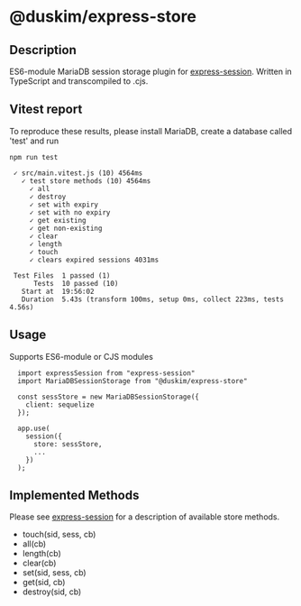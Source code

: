 # @duskim/express-store

## Description

ES6-module MariaDB session storage plugin for [express-session](https://www.npmjs.com/package/express-session). Written in TypeScript and transcompiled to .cjs.

## Vitest report

To reproduce these results, please install MariaDB, create a database called 'test' and run
```
npm run test
```

```
 ✓ src/main.vitest.js (10) 4564ms
   ✓ test store methods (10) 4564ms
     ✓ all
     ✓ destroy
     ✓ set with expiry
     ✓ set with no expiry
     ✓ get existing
     ✓ get non-existing
     ✓ clear
     ✓ length
     ✓ touch
     ✓ clears expired sessions 4031ms

 Test Files  1 passed (1)
      Tests  10 passed (10)
   Start at  19:56:02
   Duration  5.43s (transform 100ms, setup 0ms, collect 223ms, tests 4.56s)
```

## Usage
Supports ES6-module or CJS modules
```
  import expressSession from "express-session"
  import MariaDBSessionStorage from "@duskim/express-store"
  
  const sessStore = new MariaDBSessionStorage({
    client: sequelize
  });

  app.use(
    session({
      store: sessStore,
      ...
    })
  );
```

## Implemented Methods
Please see [express-session](https://www.npmjs.com/package/express-session) for a description of available store methods. 

- touch(sid, sess, cb)
- all(cb)
- length(cb)
- clear(cb)
- set(sid, sess, cb)
- get(sid, cb)
- destroy(sid, cb)
